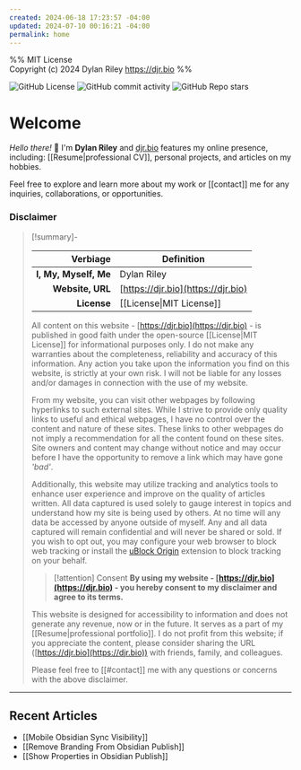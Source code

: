 ```yaml
---
created: 2024-06-18 17:23:57 -04:00
updated: 2024-07-10 00:16:21 -04:00
permalink: home
---
```


%% MIT License<br>Copyright (c) 2024 Dylan Riley <https://djr.bio> %%

![GitHub License](https://img.shields.io/github/license/dj-riley/djr-bio) ![GitHub commit activity](https://img.shields.io/github/commit-activity/w/dj-riley/djr-bio) ![GitHub Repo stars](https://img.shields.io/github/stars/dj-riley/djr-bio)

# Welcome

*Hello there!* 👋 I'm **Dylan Riley** and [djr.bio](https://djr.bio) features my online presence, including: [[Resume|professional CV]], personal projects, and articles on my hobbies.

Feel free to explore and learn more about my work or [[contact]] me for any inquiries, collaborations, or opportunities.

### Disclaimer

> [!summary]-
>
> |              Verbiage | Definition                         |
> | --------------------: | ---------------------------------- |
> | **I, My, Myself, Me** | Dylan Riley                        |
> |      **Website, URL** | [https://djr.bio](https://djr.bio) |
> |           **License** | [[License\|MIT License]]           |
>
> All content on this website - [https://djr.bio](https://djr.bio) - is published in good faith under the open-source [[License|MIT License]] for informational purposes only. I do not make any warranties about the completeness, reliability and accuracy of this information. Any action you take upon the information you find on this website, is strictly at your own risk. I will not be liable for any losses and/or damages in connection with the use of my website.
>
> From my website, you can visit other webpages by following hyperlinks to such external sites. While I strive to provide only quality links to useful and ethical webpages, I have no control over the content and nature of these sites. These links to other webpages do not imply a recommendation for all the content found on these sites. Site owners and content may change without notice and may occur before I have the opportunity to remove a link which may have gone *'bad'*.
>
> Additionally, this website may utilize tracking and analytics tools to enhance user experience and improve on the quality of articles written. All data captured is used solely to gauge interest in topics and understand how my site is being used by others. At no time will any data be accessed by anyone outside of myself. Any and all data captured will remain confidential and will never be shared or sold. If you wish to opt out, you may configure your web browser to block web tracking or install the [uBlock Origin](https://ublockorigin.com/) extension to block tracking on your behalf.
>
> > [!attention] Consent
> > **By using my website - [https://djr.bio](https://djr.bio) - you hereby consent to my disclaimer and agree to its terms.**
>
> This website is designed for accessibility to information and does not generate any revenue, now or in the future. It serves as a part of my [[Resume|professional portfolio]]. I do not profit from this website; if you appreciate the content, please consider sharing the URL ([https://djr.bio](https://djr.bio)) with friends, family, and colleagues.
>
>
> Please feel free to [[#contact]] me with any questions or concerns with the above disclaimer.

---

## Recent Articles

- [[Mobile Obsidian Sync Visibility]]
- [[Remove Branding From Obsidian Publish]]
- [[Show Properties in Obsidian Publish]]
